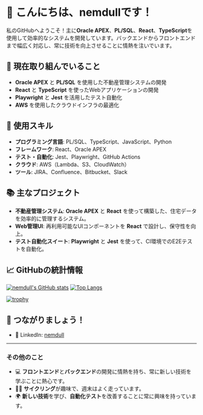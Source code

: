 # 👋 こんにちは、nemdullです！

私のGitHubへようこそ！主に**Oracle APEX**、**PL/SQL**、**React**、**TypeScript**を使用して効率的なシステムを開発しています。バックエンドからフロントエンドまで幅広く対応し、常に技術を向上させることに情熱を注いでいます。

## 🚀 現在取り組んでいること
- **Oracle APEX** と **PL/SQL** を使用した不動産管理システムの開発
- **React** と **TypeScript** を使ったWebアプリケーションの開発
- **Playwright** と **Jest** を活用したテスト自動化
- **AWS** を使用したクラウドインフラの最適化

## 🔧 使用スキル
- **プログラミング言語**: PL/SQL、TypeScript、JavaScript、Python
- **フレームワーク**: React、Oracle APEX
- **テスト・自動化**: Jest、Playwright、GitHub Actions
- **クラウド**: AWS（Lambda、S3、CloudWatch）
- **ツール**: JIRA、Confluence、Bitbucket、Slack

## 📚 主なプロジェクト
- **不動産管理システム**: **Oracle APEX** と **React** を使って構築した、住宅データを効率的に管理するシステム。
- **Web管理UI**: 再利用可能なUIコンポーネントを **React** で設計し、保守性を向上。
- **テスト自動化スイート**: **Playwright** と **Jest** を使って、CI環境でのE2Eテストを自動化。

## 📈 GitHubの統計情報

[![nemdull's GitHub stats](https://github-readme-stats.vercel.app/api?username=nemdull&count_private=true&show_icons=true&theme=radical)](https://github.com/nemdull/github-readme-stats)
[![Top Langs](https://github-readme-stats.vercel.app/api/top-langs/?username=nemdull)](https://github.com/nemdull/github-readme-stats)

[![trophy](https://github-profile-trophy.vercel.app/?username=nemdull&column=7)](https://github.com/nemdull/github-profile-trophy)

## 🤝 つながりましょう！
- 💼 LinkedIn: [nemdull](https://www.linkedin.com/in/nemdull/)

---

### その他のこと
- 💻 **フロントエンド**と**バックエンド**の開発に情熱を持ち、常に新しい技術を学ぶことに熱心です。
- 🚴‍♂️ **サイクリング**が趣味で、週末はよく走っています。
- 🌍 **新しい技術**を学び、**自動化テスト**を改善することに常に興味を持っています。

